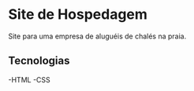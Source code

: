 # Site de Hospedagem
Site para uma empresa de aluguéis de chalés na praia.

## Tecnologias
-HTML
-CSS